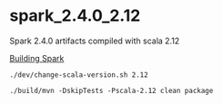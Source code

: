 # spark_2.4.0_2.12
Spark 2.4.0 artifacts compiled with scala 2.12

[Building Spark](https://github.com/apache/spark/blob/master/docs/building-spark.md)

```./dev/change-scala-version.sh 2.12```

```./build/mvn -DskipTests -Pscala-2.12 clean package```

